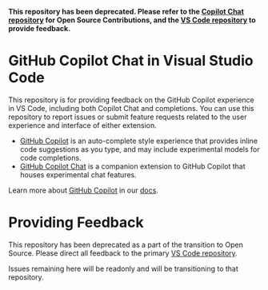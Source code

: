 **This repository has been deprecated. Please refer to the [Copilot Chat repository](https://github.com/microsoft/vscode-copilot-chat) for Open Source Contributions, and the [VS Code repository](https://github.com/microsoft/vscode/issues) to provide feedback.**

# GitHub Copilot Chat in Visual Studio Code

This repository is for providing feedback on the GitHub Copilot experience in VS Code, including both Copilot Chat and completions. You can use this repository to report issues or submit feature requests related to the user experience and interface of either extension.

- [GitHub Copilot](https://marketplace.visualstudio.com/items?itemName=GitHub.copilot) is an auto-complete style experience that provides inline code suggestions as you type, and may include experimental models for code completions.
- [GitHub Copilot Chat](https://marketplace.visualstudio.com/items?itemName=GitHub.copilot-chat) is a companion extension to GitHub Copilot that houses experimental chat features.

Learn more about [GitHub Copilot](https://github.com/features/copilot) in our [docs](https://code.visualstudio.com/docs/copilot/overview).

# Providing Feedback

This repository has been deprecated as a part of the transition to Open Source. Please direct all feedback to the primary [VS Code repository](https://github.com/microsoft/vscode/issues/new/choose).

Issues remaining here will be readonly and will be transitioning to that repository.

